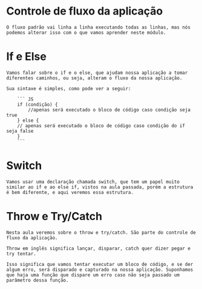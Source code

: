 # Controle de fluxo da aplicação

    O fluxo padrão vai linha a linha executando todas as linhas, mas nós podemos alterar isso com o que vamos aprender neste módulo.

# If e Else

    Vamos falar sobre o if e o else, que ajudam nossa aplicação a tomar diferentes caminhos, ou seja, alteram o fluxo da nossa aplicação.

    Sua sintaxe é simples, como pode ver a seguir:

        ``` JS 
        if (condição) {
            //apenas será executado o bloco de código caso condição seja true
        } else {
        // apenas será executado o bloco de código caso condição do if seja false
        }
        ```
# Switch

    Vamos usar uma declaração chamada switch, que tem um papel muito similar ao if e ao else if, vistos na aula passada, porém a estrutura é bem diferente, e aqui veremos essa estrutura.

# Throw e Try/Catch

    Nesta aula veremos sobre o throw e try/catch. São parte do controle de fluxo da aplicação.

    Throw em inglês significa lançar, disparar, catch quer dizer pegar e try tentar.

    Isso significa que vamos tentar executar um bloco de código, e se der algum erro, será disparado e capturado na nossa aplicação. Suponhamos que haja uma função que dispare um erro caso não seja passado um parâmetro dessa função.